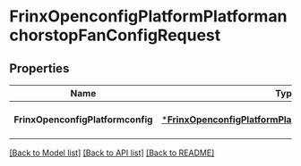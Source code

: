 # FrinxOpenconfigPlatformPlatformanchorstopFanConfigRequest

## Properties
Name | Type | Description | Notes
------------ | ------------- | ------------- | -------------
**FrinxOpenconfigPlatformconfig** | [***FrinxOpenconfigPlatformPlatformanchorstopFanConfig**](frinx.openconfig.platform.platformanchorstop.fan.Config.md) |  | [optional] [default to null]

[[Back to Model list]](../README.md#documentation-for-models) [[Back to API list]](../README.md#documentation-for-api-endpoints) [[Back to README]](../README.md)


